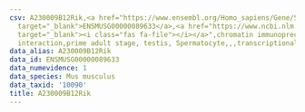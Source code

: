 ```yaml
---
csv: A230009B12Rik,<a href="https://www.ensembl.org/Homo_sapiens/Gene/Summary?db=core;g=ENSMUSG00000089633"
  target="_blank">ENSMUSG00000089633</a>,<a href="https://www.ncbi.nlm.nih.gov/pubmed/25450459"
  target="_blank"><i class="fas fa-file"></i></a>",chromatin immunoprecipitation assay,direct
  interaction,prime adult stage, testis, Spermatocyte,,,transcriptional regulation,
data_alias: A230009B12Rik
data_id: ENSMUSG00000089633
data_numevidence: 1
data_species: Mus musculus
data_taxid: '10090'
title: A230009B12Rik
---
```

